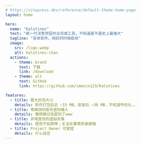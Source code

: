 ```yaml
---
# https://vitepress.dev/reference/default-theme-home-page
layout: home

hero:
  name: "Kalutines"
  text: "新一代洋葱学园作业完成工具，不知道是不是史上最强大"
  tagline: "安卓软件。网好的时候挺快"
  image:
    src: /logo.webp
    alt: Kalutines-chan
  actions:
    - theme: brand
      text: 下载
      link: /download
    - theme: alt
      text: GitHub
      link: https://github.com/immccn123/Kalutines

features:
  - title: 极大的包大小
    details: 软件打包后近 ~15 MB，安装后 ~30 MB，不知道咋优化，，
  - title: 常麻烦的账号密码输入
    details: 懒得做记住密码了www
  - title: 非常差劲的虚拟形象
    details: 感觉不如原神；关注永雏塔菲谢谢喵
  - title: Project Owner 可爱捏
    details: 什么自恋
---
```

